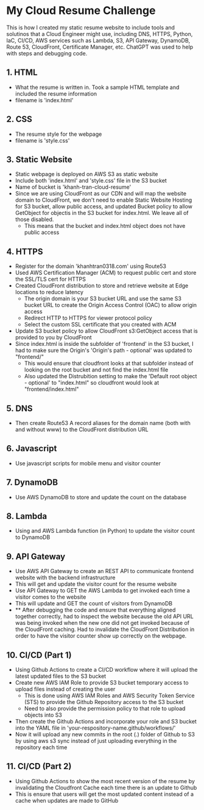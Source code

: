 # My Cloud Resume Challenge

This is how I created my static resume website to include tools and solutinos that a Cloud Engineer might use, including DNS, HTTPS, Python, IaC, CI/CD, AWS services such as Lambda, S3, API Gateway, DynamoDB, Route 53, CloudFront, Certificate Manager, etc. ChatGPT was used to help with steps and debugging code.

## 1. HTML
- What the resume is written in. Took a sample HTML template and included the resume information
- filename is 'index.html'

## 2. CSS
- The resume style for the webpage
- filename is 'style.css'

## 3. Static Website
- Static webpage is deployed on AWS S3 as static website
- Include both 'index.html' and 'style.css' file in the S3 bucket
- Name of bucket is 'khanh-tran-cloud-resume'
- Since we are using CloudFront as our CDN and will map the website domain to CloudFront, we don't need to enable Static Website Hosting for S3 bucket, allow public access, and updated Bucket policy to allow GetObject for objectis in the S3 bucket for index.html. We leave all of those disabled.
    - This means that the bucket and index.html object does not have public access

## 4. HTTPS
- Register for the domain 'khanhtran0318.com' using Route53
- Used AWS Certification Manager (ACM) to request public cert and store the SSL/TLS cert for HTTPS
- Created CloudFront distribution to store and retrieve website at Edge locations to reduce latency
    - The origin domain is your S3 bucket URL and use the same S3 bucket URL to create the Origin Access Control (OAC) to allow origin access
    - Redirect HTTP to HTTPS for viewer protocol policy
    - Select the custom SSL certificate that you created with ACM
- Update S3 bucket policy to allow CloudFront s3:GetObject access that is provided to you by CloudFront
- Since index.html is inside the subfolder of 'frontend' in the S3 bucket, I had to make sure the Origin's 'Origin's path - optional' was updated to "frontend/"
    - This would ensure that cloudfront looks at that subfolder instead of looking on the root bucket and not find the index.html file
    - Also updated the Distrubition setting to make the 'Default root object - optional' to "index.html" so cloudfront would look at "frontend/index.html"

## 5. DNS
- Then create Route53 A record aliases for the domain name (both with and without www) to the CloudFront distribution URL

## 6. Javascript
- Use javascript scripts for mobile menu and visitor counter

## 7. DynamoDB
- Use AWS DynamoDB to store and update the count on the database

## 8. Lambda
- Using and AWS Lambda function (in Python) to update the visitor count to DynamoDB

## 9. API Gateway
- Use AWS API Gateway to create an REST API to communicate frontend website with the backend infrastructure
- This will get and update the visitor count for the resume website
- Use API Gateway to GET the AWS Lambda to get invoked each time a visitor comes to the website
- This will update and GET the count of visitors from DynamoDB
- ** After debugging the code and ensure that everything aligned together correctly, had to inspect the website because the old API URL was being invoked
    when the new one did not get invoked because of the CloudFront caching. Had to invalidate the CloudFront Distribution in order to have the visitor
    counter show up correctly on the webpage.

## 10. CI/CD (Part 1)
- Using Github Actions to create a CI/CD workflow where it will upload the latest updated files to the S3 bucket
- Create new AWS IAM Role to provide S3 bucket temporary access to upload files instead of creating the user
    - This is done using AWS IAM Roles and AWS Security Token Service (STS) to provide the Github Repository access to the S3 bucket
    - Need to also provide the permission policy to that role to upload objects into S3
- Then create the Github Actions and incorporate your role and S3 bucket into the YAML file in 'your-respository-name.github/workflows/'
- Now it will upload any new commits in the root (.) folder of Github to S3 by using aws s3 sync instead of just uploading everything in the repository each time

## 11. CI/CD (Part 2)
- Using Github Actions to show the most recent version of the resume by invalidating the Cloudfront Cache each time there is an update to Github
- This is ensure that users will get the most updated content instead of a cache when updates are made to GitHub

